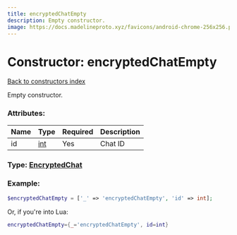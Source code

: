 ```yaml
---
title: encryptedChatEmpty
description: Empty constructor.
image: https://docs.madelineproto.xyz/favicons/android-chrome-256x256.png
---
```

# Constructor: encryptedChatEmpty  
[Back to constructors index](index.md)



Empty constructor.

### Attributes:

| Name     |    Type       | Required | Description |
|----------|---------------|----------|-------------|
|id|[int](../types/int.md) | Yes|Chat ID|



### Type: [EncryptedChat](../types/EncryptedChat.md)


### Example:

```php
$encryptedChatEmpty = ['_' => 'encryptedChatEmpty', 'id' => int];
```  


Or, if you're into Lua:

```lua
encryptedChatEmpty={_='encryptedChatEmpty', id=int}

```



